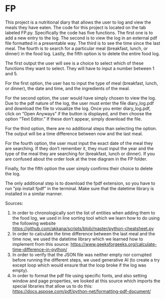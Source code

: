 # FP
This project is a nutritional diary that allows the user to log and view the meals they have eaten. The code for this project is located on the tab labeled FP.py. Specifically the code has five functions. The first one is to add a new entry to the log. The second is to view the log in an external pdf file formatted in a presentable way. The third is to see the time since the last meal. The fourth is to search for a particular meal (breakfast, lunch, or dinner) in the food log. Lastly, the fifth option is to delete the entire food log. 

The first output the user will see is a choice to select which of these functions they want to select. They will have to input a number between 1 and 5. 

For the first option, the user has to input the type of meal (breakfast, lunch, or dinner), the date and time, and the ingredients of the meal. 

For the second option, the user would have simply chosen to view the log. Due to the pdf nature of the log, the user must enter the file diary_log.pdf and download the file to visualize the log. Once you enter diary_log.pdf, click on “Open Anyways” if the button is displayed, and then choose the option “Text Editor.” If these don’t appear, simply download the file.

For the third option, there are no additional steps than selecting the option. The output will be a time difference between now and the last meal. 

For the fourth option, the user must input the exact date of the meal they are searching. If they don’t remember it, they must input the year and the type of the meal they are searching for (breakfast, lunch or dinner). If you are confused about the order look at the tree diagram in the FP folder. 

Finally, for the fifth option the user simply confirms their choice to delete the log. 

The only additional step is to download the fpdf extension, so you have to run “pip install fpdf” in the terminal. Make sure that the datetime library is installed in a similar manner. 

Sources: 

1. In order to chronologically sort the list of entities when adding them to the food log, we used in line sorting tool which we learn how to do using the following website https://github.com/akkana/scripts/blob/master/python-cheatsheet.py
2. In order to calculate the time difference between the last meal and the time now, we used the datetime library which we learned how to implement from this source: https://www.geeksforgeeks.org/calculate-time-difference-in-python/
3. In order to verify that the JSON file was neither empty nor corrupted before running the different steps, we used generative AI (to create a try except loop which would ensure that the loop broke if the log was empty).
4. In order to format the pdf file using specific fonts, and also setting window and page properties, we looked at this source which imports the special libraries that allow us to do this: https://docs.aspose.com/pdf/python-net/formatting-pdf-document/
